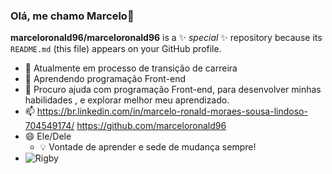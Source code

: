 ### Olá, me chamo Marcelo👋


**marceloronald96/marceloronald96** is a ✨ _special_ ✨ repository because its `README.md` (this file) appears on your GitHub profile.


- :arrows_counterclockwise: Atualmente em  processo de transição de carreira
- 🌱 Aprendendo programação Front-end
- 🤔 Procuro ajuda com programação Front-end, para desenvolver minhas habilidades , e explorar melhor meu aprendizado.
- 📫 https://br.linkedin.com/in/marcelo-ronald-moraes-sousa-lindoso-704549174/ https://github.com/marceloronald96
- 😄 Ele/Dele
  - :bulb: Vontade de aprender e sede de mudança sempre!
- ![Rigby](https://i.kym-cdn.com/photos/images/original/000/587/353/b26.gif)



